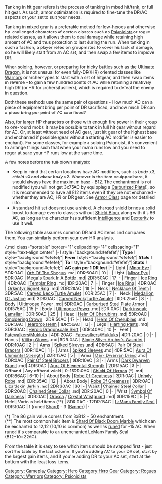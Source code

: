Tanking in hit gear refers is the process of tanking in mixed hit/tank,
or full hit gear. As such, armor optimization is required to fine-tune
the DR/AC aspects of your set to suit your needs.

Tanking in mixed gear is a preferable method for low-heroes and
otherwise hp-challenged characters of certain classes such as
[Psionicists](:Category:Psionicists.md "wikilink") or rogue-related
classes, as it allows them to deal damage while retaining high amount of
AC and thus protection to last during the run. When tanking in such a
fashion, a player relies on groupmates to cover his lack of damage, so
he will likely start from an AC set, and then swap a few items to
improve DR.

When soloing, however, or preparing for tricky battles such as the
[Ultimate Dragon](:Category:Hero_Quest.md "wikilink"), it is not unusual
for even fully-DR(/HR) oriented classes like
[Warriors](:Category:Warriors.md "wikilink") or archer-types to start
with a set of hitgear, and then swap items in reverse - to gain a few
hundred points of AC while retaining a relatively high DR (or HR for
archers/fusiliers), which is required to defeat the enemy in question.

Both these methods use the same pair of questions - How much AC can a
piece of equipment bring per point of DR sacrificed, and how much DR can
a piece bring per point of AC sacrificed?

Also, for larger HP characters or those with enough fire power in their
group to [one-round mobs](Tanking_Hero_Experience.md "wikilink"), it may
be possible to tank in full hit gear without regard for AC. Or, at least
without need of AC gear, just hit gear of the highest base and enchanted
if possible (gear without a starting AC modifier is easier to enchant).
For some classes, for example a soloing Psionicist, it's convenient to
arrange things such that when your mana runs low and you need to regen
at sanc your HP runs low at the same time.

A few notes before the full-blown analysis:

-   Keep in mind that certain locations have AC modifiers, such as
    *body* x3, *shield* x3 and *about body* x2. Whatever is the item
    equipped here, it should always have the maximum base - B12. The
    enchantment is not modified (you will not get 3x75AC by equipping a
    [Carburized Plate](Carburized_Steel_Plate_Armor.md "wikilink")!), so
    it is recommended to have all B12 items even if they are not
    enchanted - whether they are AC, HR or DR gear. See [Armor
    Class](Armor_Class "wikilink") page for detailed info.
-   A standard hit set does not use a shield. A charged shield brings a
    solid boost to damage even to classes without [Shield
    Block](Shield_Block "wikilink") along with it's 86 AC, as long as
    the character has sufficient [Intelligence](Intelligence "wikilink")
    and [Dexterity](Dexterity "wikilink") to use it well.

The following table assumes common DR and AC items and compares them.
You can similarly perform your own HR analysis.

{.md\| class="sortable" border="1" cellpadding="4" cellspacing="1"
style="text-align:center" \|- ! style="background:#efefef;"\| **Type** !
style="background:#efefef;"\| **From** ! style="background:#efefef;"\|
**Stats** ! style="background:#efefef;"\| **To** !
style="background:#efefef;"\| **Stats** ! style="background:#efefef;"\|
**AC gain per 1 DR lost** \|- \| Light \| [Minor
Eye](Minor_Eye_Of_Naambres'Shoo "wikilink") \| 5DR:0AC \| [Orb Of The
Shogun](Orb_Of_The_Shogun "wikilink") .md\| 0DR:50AC \| 10 \|- \| Light
\| [Minor Eye](Minor_Eye_Of_Naambres'Shoo "wikilink") \| 5DR:0AC \|
[Mega's Spark In A Bottle](Mega's_Spark_In_A_Bottle "wikilink") .md\|
2DR:50AC \| 17 \|- \| Finger \| [Ice Ring](Ice_Ring "wikilink") \|
4DR:0AC \| [Templar Ring](Templar_Ring "wikilink") .md\| 1DR:20AC \| 7
\|- \| Finger \| [Ice Ring](Ice_Ring "wikilink") \| 4DR:0AC \| [Orkenfyr
Signet Ring](Orkenfyr_Signet_Ring "wikilink") .md\| 2DR:20AC \| 10 \|-
\| Neck \| [Necklace Of Teeth](Necklace_Of_Teeth "wikilink") \| 3DR:5AC
\| [Carved Neck](Carved_Bone_Necklace.md "wikilink")/[Turtle
Amulet](Turtle_Shell_Amulet.md "wikilink") \| 0DR:25AC \| 7 \|- \| Neck
\| [Medallion Of Justice](Medallion_Of_Justice "wikilink") .md\| 3DR:0AC
\| [Carved Neck](Carved_Bone_Necklace "wikilink")/[Turtle
Amulet](Turtle_Shell_Amulet.md "wikilink") \| 0DR:25AC \| 8 \|- \| Body
\| [Ultimoose Power](Ultimoose_Power "wikilink") .md\| 5DR:0AC \|
[Carburized Steel Plate Armor](Carburized_Steel_Plate_Armor "wikilink")
\| 0DR:75AC \| 15 \|- \| Body \| [Ultimoose
Power](Ultimoose_Power "wikilink") .md\| 5DR:0AC \| [Darklinscale
Lamellar](Darklinscale_Lamellar "wikilink") \| 3DR:50AC \| 25 \|- \|
Head \| [Helm Of Cherubims](Helm_Of_Cherubims "wikilink") .md\| 5DR:0AC
\| [Smoldering Crown](Smoldering_Crown_Of_Dying_Fire "wikilink") \|
2DR:50AC \| 17 \|- \| Head \| [Helm Of
Cherubims](Helm_Of_Cherubims "wikilink") .md\| 5DR:0AC \| [Teardrop
Helm](Teardrop_Helm "wikilink") \| 1DR:50AC \| 13 \|- \| Legs \|
[Flaming Pants](Flaming_Pants "wikilink") .md\| 3DR:10AC \| [Heroic
Dragonscale Skirt](Heroic_Dragonscale_Skirt "wikilink") \| 0DR:40AC \|
10 \|- \| Feet \|
[Fatewalkers](Fatewalkers "wikilink")/[Mukluks](Mauve_Mollusc_Mukluks.md "wikilink")
\| 4DR:20AC \|
[Fatewalkers](Fatewalkers "wikilink")/[Mukluks](Mauve_Mollusc_Mukluks.md "wikilink")
\| 4DR:20AC \| 0 \|- \| Hands \| [Killing
Gloves](Killing_Gloves "wikilink") .md\| 5DR:0AC \| [Single Silver
Archer's Gauntlet](Single_Silver_Archer's_Gauntlet "wikilink") \|
0DR:10AC \| 2 \|- \| Arms \| [Spiked Sleeves](Spiked_Sleeves "wikilink")
.md\| 4DR:5AC \| [Pair Of Steel
Bracers](Pair_Of_Steel_Bracers "wikilink") \| 0DR:10AC \| 1 \|- \| Arms
\| [Spiked Sleeves](Spiked_Sleeves "wikilink") .md\| 4DR:5AC \| [Aura Of
Elemental Strength](Aura_Of_Elemental_Strength "wikilink") \| 2DR:15AC
\| 5 \|- \| Arms \| [Dark Dwarven Brand](Dark_Dwarven_Brand "wikilink")
.md\| 4DR:0AC \| [Pair Of Steel
Bracers](Pair_Of_Steel_Bracers "wikilink") \| 0DR:10AC \| 3 \|- \| Arms
\| [Dark Dwarven Brand](Dark_Dwarven_Brand "wikilink") .md\| 4DR:0AC \|
[Aura Of Elemental Strength](Aura_Of_Elemental_Strength "wikilink") \|
2DR:15AC \| 8 \|- \| Offhand \| Any offhand wield \| 9-15DR:0AC \|
[Shield Of Heroes](Shield_Of_Heroes "wikilink") (\*) .md\| 0DR:86AC \|
6-10 \|- \| About Body \| [Robe Of
Greatness](Robe_Of_Greatness "wikilink") \| 3DR:0AC \| [Unholy
Robe](Unholy_Robe "wikilink") .md\| 0DR:35AC \| 12 \|- \| About Body \|
[Robe Of Greatness](Robe_Of_Greatness "wikilink") \| 3DR:0AC \|
[Lizardskin Jerkin](Lizardskin_Jerkin "wikilink") .md\| 2DR:30AC \| 30
\|- \| Waist \| [Chained Steel Collar](Chained_Steel_Collar "wikilink")
\| 2DR:20AC \| [Chained Steel Collar](Chained_Steel_Collar "wikilink")
.md\| 2DR:20AC \| 0 \|- \| Wrist \| [Symbol Of
Darkness](Symbol_Of_Darkness "wikilink") \| 3DR:0AC \|
[Orosca](Orosca's_Enchanted_Wrist_Guard.md "wikilink") / [Crystal
Wristguard](Crystal_Wristguard "wikilink") .md\| 0DR:15AC \| 5 \|- \|
Held \| Various held items (\*\*) \| 8DR:0AC - 12DR:15AC \| [LeMans
Family Seal](LeMans_Family_Seal "wikilink") \| 0DR:10AC \| 1 (runed
[Shard](Shard_Of_Black_Doom_Marble.md "wikilink")) - 3
([Banner](Banner_Of_The_Lone_Wolf.md "wikilink")) \|}

(\*) The 86 gain value comes from 3xB12 + 50 enchantment.  
(\*\*) The most common held item is [Shard Of Black Doom
Marble](Shard_Of_Black_Doom_Marble "wikilink") which can be enchanted to
12/12 (10/10 is common) as well as [runed](Rune.md "wikilink") for -15
AC. When runed it's comparable to an unenchanted LeMans Family Seal
(B12+10=22AC).

From the table it is easy to see which items should be swapped first -
just sort the table by the last column. If you're adding AC to your DR
set, start by the largest gain items, and if you're adding DR to your AC
set, start at the bottom with the least loss items.

[Category: Gameplay](Category:_Gameplay "wikilink") [Category:
Hero](Category:_Hero "wikilink") [Category:Hero
Gear](Category:Hero_Gear "wikilink") [Category:
Rogues](Category:_Rogues "wikilink") [Category:
Warriors](Category:_Warriors "wikilink") [Category:
Psionicists](Category:_Psionicists "wikilink")
